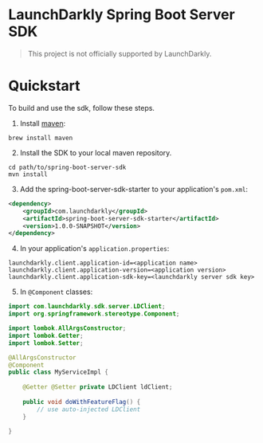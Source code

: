 # LaunchDarkly Spring Boot Server SDK

> This project is not officially supported by LaunchDarkly.

# Quickstart

To build and use the sdk, follow these steps.

1. Install [maven](https://maven.apache.com/):

```shell
brew install maven
```

2. Install the SDK to your local maven repository.

```shell
cd path/to/spring-boot-server-sdk
mvn install
```

3. Add the spring-boot-server-sdk-starter to your application's `pom.xml`:

```xml
<dependency>
    <groupId>com.launchdarkly</groupId>
    <artifactId>spring-boot-server-sdk-starter</artifactId>
    <version>1.0.0-SNAPSHOT</version>
</dependency>
```

4. In your application's `application.properties`:

```properties
launchdarkly.client.application-id=<application name>
launchdarkly.client.application-version=<application version>
launchdarkly.client.application-sdk-key=<launchdarkly server sdk key>
```

5. In `@Component` classes:

```java
import com.launchdarkly.sdk.server.LDClient;
import org.springframework.stereotype.Component;

import lombok.AllArgsConstructor;
import lombok.Getter;
import lombok.Setter;

@AllArgsConstructor
@Component
public class MyServiceImpl {
    
    @Getter @Setter private LDClient ldClient;
    
    public void doWithFeatureFlag() {
        // use auto-injected LDClient
    }
    
}
```